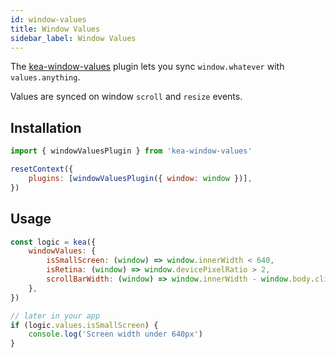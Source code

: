 ```yaml
---
id: window-values
title: Window Values
sidebar_label: Window Values
---
```


The [kea-window-values](https://github.com/keajs/kea-window-values) plugin
lets you sync `window.whatever` with `values.anything`.

Values are synced on window `scroll` and `resize` events.

## Installation

```javascript
import { windowValuesPlugin } from 'kea-window-values'

resetContext({
    plugins: [windowValuesPlugin({ window: window })],
})
```

## Usage

```javascript
const logic = kea({
    windowValues: {
        isSmallScreen: (window) => window.innerWidth < 640,
        isRetina: (window) => window.devicePixelRatio > 2,
        scrollBarWidth: (window) => window.innerWidth - window.body.clientWidth,
    },
})

// later in your app
if (logic.values.isSmallScreen) {
    console.log('Screen width under 640px')
}
```

